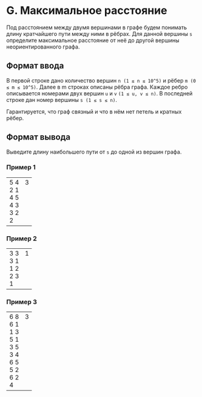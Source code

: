# G. Максимальное расстояние

Под расстоянием между двумя вершинами в графе будем понимать длину кратчайшего пути между ними в рёбрах. Для данной 
вершины `s` определите максимальное расстояние от неё до другой вершины неориентированного графа.

## Формат ввода

В первой строке дано количество вершин `n (1 ≤ n ≤ 10^5)` и рёбер `m (0 ≤ m ≤ 10^5)`. Далее в m строках 
описаны рёбра графа. Каждое ребро описывается номерами двух вершин `u` и `v` `(1 ≤ u, v ≤ n)`. В последней строке дан номер 
вершины `s (1 ≤ s ≤ n)`.

Гарантируется, что граф связный и что в нём нет петель и кратных рёбер.

## Формат вывода

Выведите длину наибольшего пути от `s` до одной из вершин графа.

### Пример 1

<table><tr>
<td>
5 4<br>
2 1<br>
4 5<br>
4 3<br>
3 2<br>
2
</td>
<td>
3<br>
<br>
<br>
<br>
<br>
<br>
</td>
</tr></table>

### Пример 2

<table><tr>
<td>
3 3<br>
3 1<br>
1 2<br>
2 3<br>
1
</td>
<td>
1<br>
<br>
<br>
<br>
<br>
</td>
</tr></table>

### Пример 3

<table><tr>
<td>
6 8<br>
6 1<br>
1 3<br>
5 1<br>
3 5<br>
3 4<br>
6 5<br>
5 2<br>
6 2<br>
4
</td>
<td>
3<br>
<br>
<br>
<br>
<br>
<br>
<br>
<br>
<br>
<br>
</td>
</tr></table>